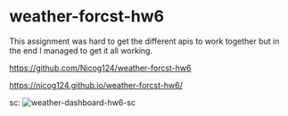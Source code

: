 # weather-forcst-hw6

This assignment was hard to get the different apis to work together but in the end I managed to get it all working.


https://github.com/Nicog124/weather-forcst-hw6

https://nicog124.github.io/weather-forcst-hw6/


sc:
![weather-dashboard-hw6-sc](https://user-images.githubusercontent.com/78495603/113074410-04b61e00-9199-11eb-8788-de291f4c127c.png)
